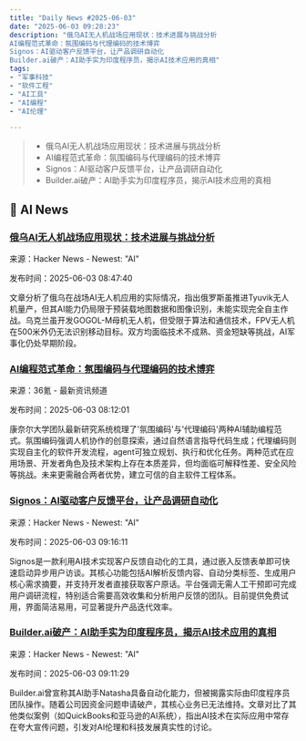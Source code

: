 ```yaml
---
title: "Daily News #2025-06-03"
date: "2025-06-03 09:28:23"
description: "俄乌AI无人机战场应用现状：技术进展与挑战分析
AI编程范式革命：氛围编码与代理编码的技术博弈
Signos：AI驱动客户反馈平台，让产品调研自动化
Builder.ai破产：AI助手实为印度程序员，揭示AI技术应用的真相"
tags: 
- "军事科技"
- "软件工程"
- "AI工具"
- "AI编程"
- "AI伦理"

---
```


> - 俄乌AI无人机战场应用现状：技术进展与挑战分析
> - AI编程范式革命：氛围编码与代理编码的技术博弈
> - Signos：AI驱动客户反馈平台，让产品调研自动化
> - Builder.ai破产：AI助手实为印度程序员，揭示AI技术应用的真相

## 🤖 AI News

### [俄乌AI无人机战场应用现状：技术进展与挑战分析](https://www.understandingwar.org/backgrounder/battlefield-ai-revolution-not-here-yet-status-current-russian-and-ukrainian-ai-drone)

来源：Hacker News - Newest: "AI"

发布时间：2025-06-03 08:47:40

文章分析了俄乌在战场AI无人机应用的实际情况，指出俄罗斯虽推进Tyuvik无人机量产，但其AI能力仍局限于预装载地图数据和图像识别，未能实现完全自主作战。乌克兰虽开发GOGOL-M母机无人机，但受限于算法和通信技术，FPV无人机在500米外仍无法识别移动目标。双方均面临技术不成熟、资金短缺等挑战，AI军事化仍处早期阶段。

### [AI编程范式革命：氛围编码与代理编码的技术博弈](https://www.36kr.com/p/3318788256573701)

来源：36氪 - 最新资讯频道

发布时间：2025-06-03 08:12:01

康奈尔大学团队最新研究系统梳理了'氛围编码'与'代理编码'两种AI辅助编程范式。氛围编码强调人机协作的创意探索，通过自然语言指导代码生成；代理编码则实现自主化的软件开发流程，agent可独立规划、执行和优化任务。两种范式在应用场景、开发者角色及技术架构上存在本质差异，但均面临可解释性差、安全风险等挑战。未来更需融合两者优势，建立可信的自主软件工程体系。

### [Signos：AI驱动客户反馈平台，让产品调研自动化](https://getsignos.com/)

来源：Hacker News - Newest: "AI"

发布时间：2025-06-03 09:16:11

Signos是一款利用AI技术实现客户反馈自动化的工具，通过嵌入反馈表单即可快速启动异步用户访谈。其核心功能包括AI解析反馈内容、自动分类标签、生成用户核心需求摘要，并支持开发者直接获取客户原话。平台强调无需人工干预即可完成用户调研流程，特别适合需要高效收集和分析用户反馈的团队。目前提供免费试用，界面简洁易用，可显著提升产品迭代效率。

### [Builder.ai破产：AI助手实为印度程序员，揭示AI技术应用的真相](https://80.lv/articles/builder-ai-s-ai-companion-natasha-was-actually-indian-workers-now-bankrupt)

来源：Hacker News - Newest: "AI"

发布时间：2025-06-03 09:11:29

Builder.ai曾宣称其AI助手Natasha具备自动化能力，但被揭露实际由印度程序员团队操作。随着公司因资金问题申请破产，其核心业务已无法维持。文章对比了其他类似案例（如QuickBooks和亚马逊的AI系统），指出AI技术在实际应用中常存在夸大宣传问题，引发对AI伦理和科技发展真实性的讨论。
